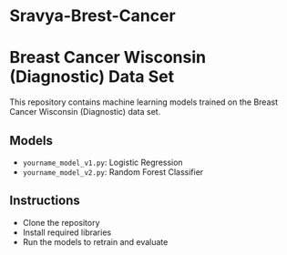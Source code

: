 # Sravya-Brest-Cancer
# Breast Cancer Wisconsin (Diagnostic) Data Set

This repository contains machine learning models trained on the Breast Cancer Wisconsin (Diagnostic) data set.

## Models
- `yourname_model_v1.py`: Logistic Regression
- `yourname_model_v2.py`: Random Forest Classifier

## Instructions
- Clone the repository
- Install required libraries
- Run the models to retrain and evaluate
